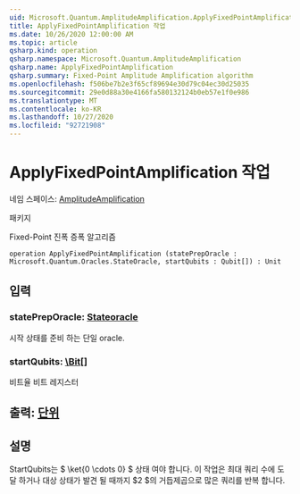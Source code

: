 ```yaml
---
uid: Microsoft.Quantum.AmplitudeAmplification.ApplyFixedPointAmplification
title: ApplyFixedPointAmplification 작업
ms.date: 10/26/2020 12:00:00 AM
ms.topic: article
qsharp.kind: operation
qsharp.namespace: Microsoft.Quantum.AmplitudeAmplification
qsharp.name: ApplyFixedPointAmplification
qsharp.summary: Fixed-Point Amplitude Amplification algorithm
ms.openlocfilehash: f506be7b2e3f65cf89694e30d79c04ec30d25035
ms.sourcegitcommit: 29e0d88a30e4166fa580132124b0eb57e1f0e986
ms.translationtype: MT
ms.contentlocale: ko-KR
ms.lasthandoff: 10/27/2020
ms.locfileid: "92721908"
---
```

# <a name="applyfixedpointamplification-operation"></a>ApplyFixedPointAmplification 작업

네임 스페이스: [AmplitudeAmplification](xref:Microsoft.Quantum.AmplitudeAmplification)

패키지 [](https://nuget.org/packages/)


Fixed-Point 진폭 증폭 알고리즘

```qsharp
operation ApplyFixedPointAmplification (statePrepOracle : Microsoft.Quantum.Oracles.StateOracle, startQubits : Qubit[]) : Unit
```


## <a name="input"></a>입력

### <a name="statepreporacle--stateoracle"></a>statePrepOracle: [Stateoracle](xref:Microsoft.Quantum.Oracles.StateOracle)

시작 상태를 준비 하는 단일 oracle.


### <a name="startqubits--qubit"></a>startQubits: [\Bit](xref:microsoft.quantum.lang-ref.qubit)[]

비트율 비트 레지스터



## <a name="output--unit"></a>출력: [단위](xref:microsoft.quantum.lang-ref.unit)



## <a name="remarks"></a>설명

StartQubits는 $ \ket{0 \cdots 0} $ 상태 여야 합니다. 이 작업은 최대 쿼리 수에 도달 하거나 대상 상태가 발견 될 때까지 $2 $의 거듭제곱으로 많은 쿼리를 반복 합니다.